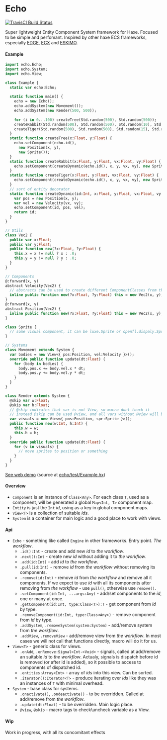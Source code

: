 # Echo
[![TravisCI Build Status](https://travis-ci.org/octocake1/echo.svg?branch=master)](https://travis-ci.org/octocake1/echo)

Super lightweight Entity Component System framework for Haxe. 
Focused to be simple and perfomant.
Inspired by other haxe ECS frameworks, especially [EDGE](https://github.com/fponticelli/edge), [ECX](https://github.com/eliasku/ecx) and [ESKIMO](https://github.com/PDeveloper/eskimo).

#### Example
```haxe
import echo.Echo;
import echo.System;
import echo.View;

class Example {
  static var echo:Echo;
  
  static function main() {
    echo = new Echo();
    echo.addSystem(new Movement());
    echo.addSystem(new Render(500, 500));
    
    for (i in 0...100) createTree(Std.random(500), Std.random(500));
    createRabbit(Std.random(500), Std.random(500), Std.random(10), Std.random(10));
    createTiger(Std.random(500), Std.random(500), Std.random(15), Std.random(15));
  }
  static function createTree(x:Float, y:Float) {
    echo.setComponent(echo.id(), 
      new Position(x, y), 
      new Sprite());
  }
  static function createRabbit(x:Float, y:Float, vx:Float, vy:Float) {
    echo.setComponent(createDynamic(echo.id(), x, y, vx, vy), new Sprite('assets/rabbit.png'));
  }
  static function createTiger(x:Float, y:Float, vx:Float, vy:Float) {
    echo.setComponent(createDynamic(echo.id(), x, y, vx, vy), new Sprite('assets/tiger.png'));
  }
  // sort of entity decorator
  static function createDynamic(id:Int, x:Float, y:Float, vx:Float, vy:Float):Int {
    var pos = new Position(x, y);
    var vel = new Velocity(vx, vy);
    echo.setComponent(id, pos, vel);
    return id;
  }
}

// Utils
class Vec2 {
  public var x:Float;
  public var y:Float;
  public function new(?x:Float, ?y:Float) {
    this.x = x != null ? x : .0;
    this.y = y != null ? y : .0;
  }
}

// Components
@:forward(x, y)
abstract Velocity(Vec2) { 
  // abstracts can be used to create different ComponentClasses from the same BaseClass without overhead
  inline public function new(?x:Float, ?y:Float) this = new Vec2(x, y);
}
@:forward(x, y)
abstract Position(Vec2) {
  inline public function new(?x:Float, ?y:Float) this = new Vec2(x, y);
}

class Sprite {
  // some visual component, it can be luxe.Sprite or openfl.dispaly.Sprite, for example
}

// Systems
class Movement extends System {
  var bodies = new View<{ pos:Position, vel:Velocity }>();
  override public function update(dt:Float) {
    for (body in bodies) {
      body.pos.x += body.vel.x * dt;
      body.pos.y += body.vel.y * dt;
    }
  }
}

class Render extends System {
  @skip var w:Float;
  @skip var h:Float;
  // @skip indicates that var is not View, so macro dont touch it
  // instead @skip can be used @view, and all vars without @view will be skipped
  var visuals = new View<{ pos:Position, spr:Sprite }>();
  public function new(w:Int, h:Int) {
    this.w = w;
    this.h = h;
  }
  override public function update(dt:Float) {
    for (v in visuals) {
      // move sprites to position or something
    }
  }
}
```

[See web demo](https://octocake1.github.io/echo/web/) (source at [echo/test/Example.hx](https://github.com/octocake1/echo/blob/master/test/Example.hx))

#### Overview
* `Component` is an instance of `Class<Any>`. For each class `T`, used as a component, will be generated a global `Map<Int, T>` component map.
* `Entity` is just the `Int` _id_, using as a key in global component maps.
* `View<T>` is a collection of suitable _ids_.
* `System` is a container for main logic and a good place to work with views.

#### Api
* `Echo` - something like called `Engine` in other frameworks. Entry point. _The workflow_.
  * `.id():Int` - create and add new _id_ to _the workflow_.
  * `.next():Int` - create new _id_ without adding it to _the workflow_.
  * `.add(id:Int)` - add _id_ to _the workflow_.
  * `.pull(id:Int)` - remove _id_ from _the workflow_ without removing its components.
  * `.remove(id:Int)` - remove _id_ from _the workflow_ and remove all it components. If we expect to use _id_ with all its components after removing from _the workflow_ - use `pull()`, otherwise use `remove()`.
  * `.setComponent(id:Int, ...args:Any)` - add/set components to the _id_, one or many at once.
  * `.getComponent(id:Int, type:Class<T>):T` - get component from _id_ by type.
  * `.removeComponent(id:Int, type:Class<Any>)` - remove component from _id_ by type.
  * `.addSystem`, `.removeSystem(system:System)` - add/remove system from _the workflow_.
  * `.addView`, `.removeView` - add/remove view from _the workflow_. In most cases we will not call that functions directly, macro will do it for us.
* `View<T>` - generic class for views.
  * `.onAdd`, `.onRemove:Signal<Int->Void>` - signals, called at add/remove an suitable _id_ to _the workflow_. Actualy, signals is dispatch before id is removed (or after id is added), so it possible to access to components of dispatched id.
  * `.entities:Array<Int>` - array of _ids_ into this view. Can be sorted.
  * `.iterator():Iterator<T>` - produce iterating over _ids_ like they was an instances of `T` with minimal overhead.
* `System` - base class for systems.
  * `.onactivate()`, `.ondeactivate()` - to be overridden. Called at add/remove from _the workflow_.
  * `.update(dt:Float)` - to be overridden. Main logic place.
  * `@view`, `@skip` - macro tags to check\uncheck variable as a View.
  
#### Wip
Work in progress, with all its concomitant effects
